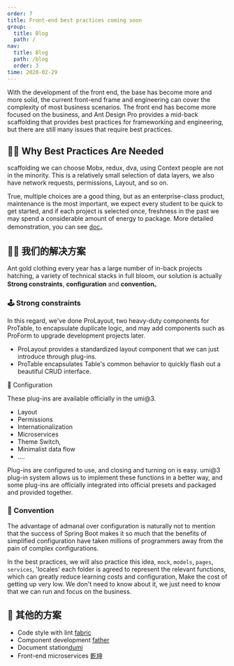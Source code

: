 ```yaml
---
order: 7
title: Front-end best practices coming soon
group: 
  title: Blog
  path: /
nav: 
  title: Blog
  path: /blog
  order: 3
time: 2020-02-29
---
```


With the development of the front end, the base has become more and more solid, the current front-end frame and engineering can cover the complexity of most business scenarios. The front end has become more focused on the business, and Ant Design Pro provides a mid-back scaffolding that provides best practices for frameworking and engineering, but there are still many issues that require best practices.

## 🤷‍♂️ Why Best Practices Are Needed

scaffolding we can choose Mobx, redux, dva, using Context people are not in the minority. This is a relatively small selection of data layers, we also have network requests, permissions, Layout, and so on.

True, multiple choices are a good thing, but as an enterprise-class product, maintenance is the most important, we expect every student to be quick to get started, and if each project is selected once, freshness in the past we may spend a considerable amount of energy to package. More detailed demonstration, you can see [doc](https://zhuanlan.zhihu.com/p/94949118?from_voters_page=true)。

## 🏄‍♂️ 我们的解决方案

Ant gold clothing every year has a large number of in-back projects hatching, a variety of technical stacks in full bloom, our solution is actually   **Strong constraints**, **configuration** and **convention**。

### 🕹 Strong constraints

In this regard, we've done ProLayout, two heavy-duty components for ProTable, to encapsulate duplicate logic, and may add components such as ProForm to upgrade development projects later.

- ProLayout provides a standardized layout component that we can just introduce through plug-ins.
- ProTable encapsulates Table's common behavior to quickly flash out a beautiful CRUD interface.

🔩 Configuration

These plug-ins are available officially in the umi@3.

- Layout
- Permissions
- Internationalization
- Microservices
- Theme Switch,
- Minimalist data flow
- ....

Plug-ins are configured to use, and closing and turning on is easy. umi@3 plug-in system allows us to implement these functions in a better way, and some plug-ins are officially integrated into official presets and packaged and provided together.

### 🧬 Convention

The advantage of admanal over configuration is naturally not to mention that the success of Spring Boot makes it so much that the benefits of simplified configuration have taken millions of programmers away from the pain of complex configurations.

In the best practices, we will also practice this idea, `mock`, `models`, `pages`, `services`, 'locales' each folder is agreed to represent the relevant functions, which can greatly reduce learning costs and configuration, Make the cost of getting up very low. We don't need to know about it, we just need to know that we can run and focus on the business.

## 🛒 其他的方案

- Code style with lint [fabric](https://github.com/umijs/fabric/)
- Component development [father](https://github.com/umijs/father)
- Document station[dumi](https://github.com/umijs/dumi)
- Front-end microservices [乾坤](https://github.com/umijs/qiankun)
